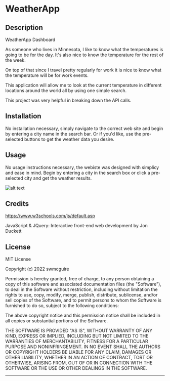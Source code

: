 # WeatherApp

## Description

WeatherApp Dashboard

As someone who lives in Minnesota, I like to know what the temperatures is going to be for the day.  It's also nice to know the temperature for the rest of the week.

On top of that since I travel pretty regularly for work it is nice to know what the temperature will be for work events.

This application will allow me to look at the current temperature in different locations around the world all by using one simple search.

This project was very helpful in breaking down the API calls.

## Installation

No installation necessary, simply navigate to the correct web site and begin by entering a city name in the search bar.  Or if you'd like, use the pre-selected buttons to get the weather data you desire.

## Usage

No usage instructions necessary, the webiste was designed with simplicy and ease in mind.  Begin by entering a city in the search box or click a pre-selected city and get the weather results.

![alt text](assets/images/screenshot.png)

## Credits

https://www.w3schools.com/js/default.asp

JavaScript & JQuery:  Interactive front-end web development by Jon Duckett


## License

MIT License

Copyright (c) 2022 swmcguire

Permission is hereby granted, free of charge, to any person obtaining a copy
of this software and associated documentation files (the "Software"), to deal
in the Software without restriction, including without limitation the rights
to use, copy, modify, merge, publish, distribute, sublicense, and/or sell
copies of the Software, and to permit persons to whom the Software is
furnished to do so, subject to the following conditions:

The above copyright notice and this permission notice shall be included in all
copies or substantial portions of the Software.

THE SOFTWARE IS PROVIDED "AS IS", WITHOUT WARRANTY OF ANY KIND, EXPRESS OR
IMPLIED, INCLUDING BUT NOT LIMITED TO THE WARRANTIES OF MERCHANTABILITY,
FITNESS FOR A PARTICULAR PURPOSE AND NONINFRINGEMENT. IN NO EVENT SHALL THE
AUTHORS OR COPYRIGHT HOLDERS BE LIABLE FOR ANY CLAIM, DAMAGES OR OTHER
LIABILITY, WHETHER IN AN ACTION OF CONTRACT, TORT OR OTHERWISE, ARISING FROM,
OUT OF OR IN CONNECTION WITH THE SOFTWARE OR THE USE OR OTHER DEALINGS IN THE
SOFTWARE.

---
